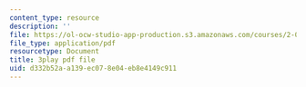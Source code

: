 ```yaml
---
content_type: resource
description: ''
file: https://ol-ocw-studio-app-production.s3.amazonaws.com/courses/2-003sc-engineering-dynamics-fall-2011/d332b52aa139ec078e04eb8e4149c911_-QVENB3aEvY.pdf
file_type: application/pdf
resourcetype: Document
title: 3play pdf file
uid: d332b52a-a139-ec07-8e04-eb8e4149c911
---
```

